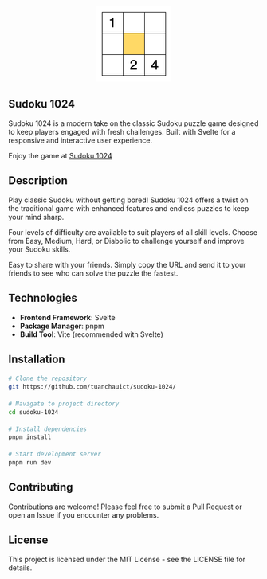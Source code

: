 <center>
    <img src="https://github.com/tuanchauict/sudoku-1024/blob/main/static/logo.png?raw=true" width="150"/>
</center>

## Sudoku 1024
Sudoku 1024 is a modern take on the classic Sudoku puzzle game designed to keep players engaged with fresh challenges. Built with Svelte for a responsive and interactive user experience.

Enjoy the game at [Sudoku 1024](https://tuanchauict.github.io/sudoku-1024/)

## Description
Play classic Sudoku without getting bored! Sudoku 1024 offers a twist on the traditional game with enhanced features and endless puzzles to keep your mind sharp.

Four levels of difficulty are available to suit players of all skill levels. Choose from Easy, Medium, Hard, or Diabolic to challenge yourself and improve your Sudoku skills.

Easy to share with your friends. Simply copy the URL and send it to your friends to see who can solve the puzzle the fastest.

## Technologies
- **Frontend Framework**: Svelte
- **Package Manager**: pnpm
- **Build Tool**: Vite (recommended with Svelte)

## Installation

```bash
# Clone the repository
git https://github.com/tuanchauict/sudoku-1024/

# Navigate to project directory
cd sudoku-1024

# Install dependencies
pnpm install

# Start development server
pnpm run dev
```

## Contributing
Contributions are welcome! Please feel free to submit a Pull Request or open an Issue if you encounter any problems.

## License
This project is licensed under the MIT License - see the LICENSE file for details.